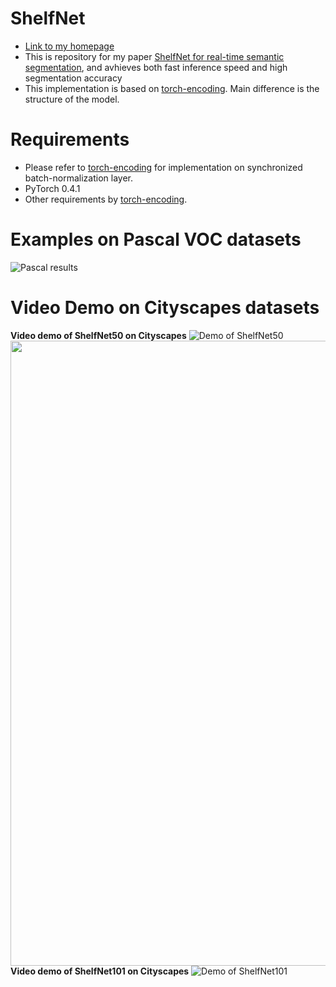 # ShelfNet 
* [Link to my homepage](https://juntangzhuang.com)
* This is repository for my paper [ShelfNet for real-time semantic segmentation](https://juntang-zhuang.github.io/files/ShelfNet_2019.pdf), and avhieves both fast inference speed and high segmentation accuracy<br>
* This implementation is based on [torch-encoding](https://github.com/zhanghang1989/PyTorch-Encoding). Main difference is the structure of the model.

# Requirements
* Please refer to [torch-encoding](https://github.com/zhanghang1989/PyTorch-Encoding) for implementation on synchronized batch-normalization layer.
* PyTorch 0.4.1
* Other requirements by [torch-encoding](https://github.com/zhanghang1989/PyTorch-Encoding).

# Examples on Pascal VOC datasets
![Pascal results](https://github.com/juntang-zhuang/ShelfNet/blob/master/video_demo/Pascal_results.png) </br>

# Video Demo on Cityscapes datasets
**Video demo of ShelfNet50 on Cityscapes**
<a href="url"><img src="https://github.com/juntang-zhuang/ShelfNet/blob/master/video_demo/shelfnet50_demo.gif" align="left"  width="1000" ></a>
![Demo of ShelfNet50 ](https://github.com/juntang-zhuang/ShelfNet/blob/master/video_demo/shelfnet50_demo.gif) </br>
**Video demo of ShelfNet101 on Cityscapes**
![Demo of ShelfNet101 ](https://github.com/juntang-zhuang/ShelfNet/blob/master/video_demo/shelfnet101_demo.gif) </br>

